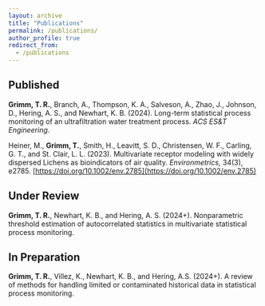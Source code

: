 ```yaml
---
layout: archive
title: "Publications"
permalink: /publications/
author_profile: true
redirect_from:
  - /publications
---
```


## Published

**Grimm, T. R.**, Branch, A., Thompson, K. A., Salveson, A., Zhao, J., Johnson, D., Hering, A. S., and Newhart, K. B. (2024). Long-term statistical process monitoring of an ultrafiltration water treatment process. *ACS ES&T Engineering*.

Heiner, M., **Grimm, T.**, Smith, H., Leavitt, S. D., Christensen, W. F., Carling, G. T., and St. Clair, L. L. (2023). Multivariate receptor modeling with widely dispersed Lichens as bioindicators of air quality. *Environmetrics*, 34(3), e2785. [https://doi.org/10.1002/env.2785](https://doi.org/10.1002/env.2785)

## Under Review

**Grimm, T. R.**, Newhart, K. B., and Hering, A. S. (2024+). Nonparametric threshold estimation of autocorrelated statistics in multivariate statistical process monitoring.

## In Preparation

**Grimm, T. R.**, Villez, K., Newhart, K. B., and Hering, A.S. (2024+). A review of methods for handling limited or contaminated historical data in statistical process monitoring.
